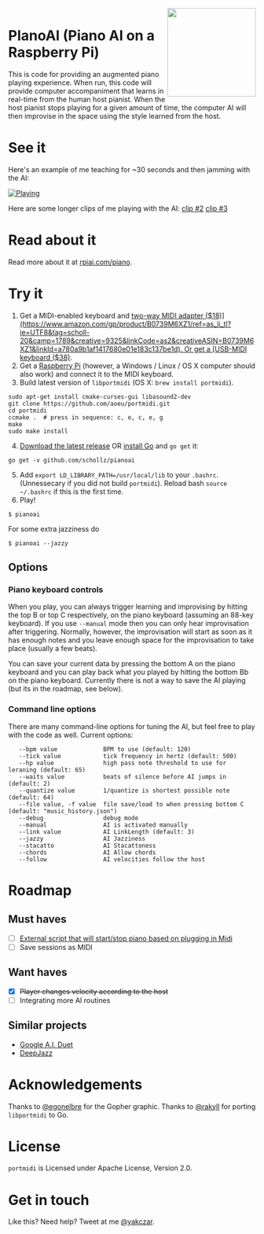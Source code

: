 <img align="right" src="https://user-images.githubusercontent.com/6550035/48313505-72cefb80-e572-11e8-97d5-19d43e63f23e.png" width="180" />

# PIanoAI (Piano AI on a Raspberry Pi)

This is code for providing an augmented piano playing experience. When run, this code will provide computer accompaniment that learns in real-time from the human host pianist. When the host pianist stops playing for a given amount of time, the computer AI will then improvise in the space using the style learned from the host.

# See it

Here's an example of me teaching for ~30 seconds and then jamming with the AI:

[![Playing](http://i.imgur.com/F0piGEz.png)](https://www.youtube.com/watch?v=bvMW71BJofc)

Here are some longer clips of me playing with the AI: [clip #2](https://www.youtube.com/watch?v=vF0uQax56a4) [clip #3](https://www.youtube.com/watch?v=yYuBqUxZtp0)

# Read about it

Read more about it at [rpiai.com/piano](https://rpiai.com/piano/).

# Try it

1. Get a MIDI-enabled keyboard and [two-way MIDI adapter ($18)](https://www.amazon.com/gp/product/B0739M6XZ1/ref=as_li_tl?ie=UTF8&tag=scholl-20&camp=1789&creative=9325&linkCode=as2&creativeASIN=B0739M6XZ1&linkId=a780a9b1af1417680e01e183c137be1d). Or get a [USB-MIDI keyboard ($38)](https://www.amazon.com/gp/product/B00VHKMK64/ref=as_li_tl?ie=UTF8&tag=scholl-20&camp=1789&creative=9325&linkCode=as2&creativeASIN=B00VHKMK64&linkId=51809da99cc2145b572498639b367c9c).
2. Get a [Raspberry Pi](https://www.amazon.com/gp/product/B01C6EQNNK/ref=as_li_tl?ie=UTF8&tag=scholl-20&camp=1789&creative=9325&linkCode=as2&creativeASIN=B01C6EQNNK&linkId=805012388be781415a6be827b50c76ac) (however, a Windows / Linux / OS X computer should also work) and connect it to the MIDI keyboard.
3. Build latest version of `libportmidi` (OS X: `brew install portmidi`).

```
sudo apt-get install cmake-curses-gui libasound2-dev
git clone https://github.com/aoeu/portmidi.git
cd portmidi
ccmake .  # press in sequence: c, e, c, e, g
make
sudo make install
```

4. [Download the latest release](https://github.com/schollz/pianoai/releases/latest) OR [install Go](https://golang.org/dl/) and `go get` it:

```
go get -v github.com/schollz/pianoai
```

5. Add `export LD_LIBRARY_PATH=/usr/local/lib` to your `.bashrc`. (Unnessecary if you did not build `portmidi`). Reload bash `source ~/.bashrc` if this is the first time.
6. Play!

```
$ pianoai
```

For some extra jazziness do

```
$ pianoai --jazzy
```

## Options 

### Piano keyboard controls

When you play, you can always trigger learning and improvising by hitting the top B or top C respectively, on the piano keyboard (assuming an 88-key keyboard). If you use `--manual` mode then you can only hear improvisation after triggering. Normally, however, the improvisation will start as soon as it has enough notes and you leave enough space for the improvisation to take place (usually a few beats).

You can save your current data by pressing the bottom A on the piano keyboard and you can play back what *you* played by hitting the bottom Bb on the piano keyboard. Currently there is not a way to save the AI playing (but its in the roadmap, see below).

### Command line options

There are many command-line options for tuning the AI, but feel free to play with the code as well. Current options:

```
   --bpm value             BPM to use (default: 120)
   --tick value            tick frequency in hertz (default: 500)
   --hp value              high pass note threshold to use for leraning (default: 65)
   --waits value           beats of silence before AI jumps in (default: 2)
   --quantize value        1/quantize is shortest possible note (default: 64)
   --file value, -f value  file save/load to when pressing bottom C (default: "music_history.json")
   --debug                 debug mode
   --manual                AI is activated manually
   --link value            AI LinkLength (default: 3)
   --jazzy                 AI Jazziness
   --stacatto              AI Stacattoness
   --chords                AI Allow chords
   --follow                AI velocities follow the host
```

# Roadmap

## Must haves

- [ ] [External script that will start/stop piano based on plugging in Midi](https://raspberrypi.stackexchange.com/questions/19600/is-there-a-way-to-automatically-activate-a-script-when-a-usb-device-connects?newreg=270fe49c413340daa171e1dfdbf96de9)
- [ ] Save sessions as MIDI

## Want haves

- [x] ~~Player changes velocity according to the host~~
- [ ] Integrating more AI routines

## Similar projects

- [Google A.I. Duet](https://github.com/googlecreativelab/aiexperiments-ai-duet)
- [DeepJazz](https://github.com/jisungk/deepjazz)

# Acknowledgements

Thanks to [@egonelbre](https://github.com/egonelbre) for the Gopher graphic.
Thanks to [@rakyll](https://github.com/rakyll) for porting `libportmidi` to Go.

# License

`portmidi` is Licensed under Apache License, Version 2.0.

# Get in touch
 
Like this? Need help? Tweet at me [@yakczar](https://twitter.com/intent/tweet?text=@yakczar%20).
